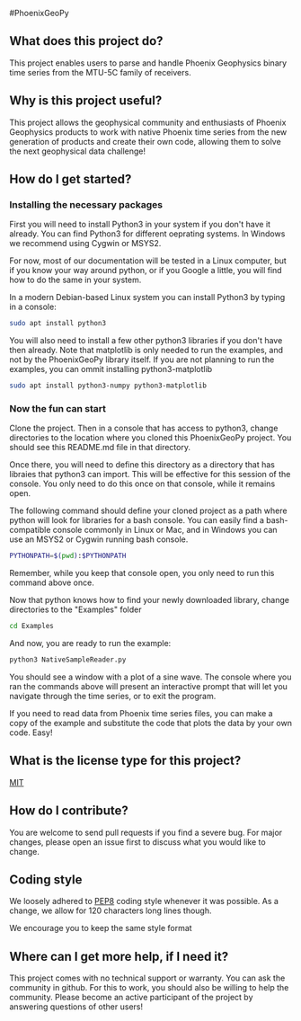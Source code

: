 #PhoenixGeoPy

## What does this project do?

This project enables users to parse and handle Phoenix Geophysics binary time series from the MTU-5C family of receivers.

## Why is this project useful?

This project allows the geophysical community and enthusiasts of Phoenix Geophysics products to work with native Phoenix time series from the new generation of products and create their own code, allowing them to solve the next geophysical data challenge!

## How do I get started?

### Installing the necessary packages

First you will need to install Python3 in your system if you don't have it already. You can find Python3 for different oeprating systems. In Windows we recommend using Cygwin or MSYS2.

For now, most of our documentation will be tested in a Linux computer, but if you know your way around python, or if you Google a little, you will find how to do the same in your system.

In a modern Debian-based Linux system you can install Python3 by typing in a console:

```bash
sudo apt install python3
```

You will also need to install a few other python3 libraries if you don't have then already. Note that matplotlib is only needed to run the examples, and not by the PhoenixGeoPy library itself. If you are not planning to run the examples, you can ommit installing python3-matplotlib

```bash
sudo apt install python3-numpy python3-matplotlib
```

### Now the fun can start

Clone the project. Then in a console that has access to python3, change directories to the location where you cloned this PhoenixGeoPy project. You should see this README.md file in that directory.

Once there, you will need to define this directory as a directory that has libraies that python3 can import. This will be effective for this session of the console. You only need to do this once on that console, while it remains open.

The following command should define your cloned project as a path where python will look for libraries for a bash console. You can easily find a bash-compatible console commonly in Linux or Mac, and in Windows you can use an MSYS2 or Cygwin running bash console.

```bash
PYTHONPATH=$(pwd):$PYTHONPATH
```

Remember, while you keep that console open, you only need to run this command above once.

Now that python knows how to find your newly downloaded library, change directories to the "Examples" folder

```bash
cd Examples
```

And now, you are ready to run the example:

```bash
python3 NativeSampleReader.py
````

You should see a window with a plot of a sine wave. The console where you ran the commands above will present an interactive prompt that will let you navigate through the time series, or to exit the program.

If you need to read data from Phoenix time series files, you can make a copy of the example and substitute the code that plots the data by your own code. Easy!


## What is the license type for this project?
[MIT](https://choosealicense.com/licenses/mit/)

## How do I contribute?

You are welcome to send pull requests if you find a severe bug. For major changes, please open an issue first to discuss what you would like to change.

## Coding style

We loosely adhered to [PEP8](https://www.python.org/dev/peps/pep-0008/) coding style whenever it was possible. As a change, we allow for 120 characters long lines though.

We encourage you to keep the same style format

## Where can I get more help, if I need it?

This project comes with no technical support or warranty. You can ask the community in github. For this to work, you should also be willing to help the community. Please become an active participant of the project by answering questions of other users!

